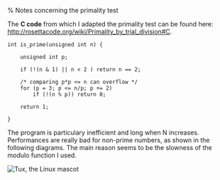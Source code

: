 % Notes concerning the primality test

The __C code__ from which I adapted the primality test can be found here: http://rosettacode.org/wiki/Primality_by_trial_division#C.

    int is_prime(unsigned int n) {
  
        unsigned int p;

        if (!(n & 1) || n < 2 ) return n == 2;

        /* comparing p*p <= n can overflow */
        for (p = 3; p <= n/p; p += 2)
            if (!(n % p)) return 0;

        return 1;
    
    }

The program is particulary inefficient and long when N increases. Performances are really bad for
non-prime numbers, as shown in the following diagrams. The main reason seems to be the slowness
of the modulo function I used.

![Tux, the Linux mascot](/assets/images/tux.png)
